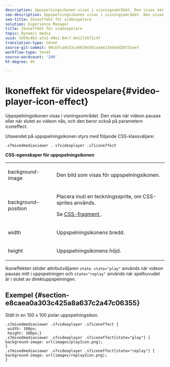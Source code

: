 ```yaml
---
description: Uppspelningsikonen visas i visningsområdet. Den visas när videon pausas eller när slutet av videon nås, och den beror också på parametern iconeffect.
seo-description: Uppspelningsikonen visas i visningsområdet. Den visas när videon pausas eller när slutet av videon nås, och den beror också på parametern iconeffect.
seo-title: Ikoneffekt för videospelare
solution: Experience Manager
title: Ikoneffekt för videospelare
topic: Dynamic media
uuid: 5d59c4b2-a7a1-49e1-84c7-0e127a571c4f
translation-type: tm+mt
source-git-commit: 90cbfca4533ca6639e561aa4e1344bdd20731eef
workflow-type: tm+mt
source-wordcount: '208'
ht-degree: 0%

---
```



# Ikoneffekt för videospelare{#video-player-icon-effect}

Uppspelningsikonen visas i visningsområdet. Den visas när videon pausas eller när slutet av videon nås, och den beror också på parametern iconeffect.

<!--<a id="section_061E550C1C1D4DB2BD663A898895B38C"></a>-->

Utseendet på uppspelningsikonen styrs med följande CSS-klassväljare:

```
.s7mixedmediaviewer . s7videoplayer .s7iconeffect
```

**CSS-egenskaper för uppspelningsikonen**

<table id="table_C48C56E696304C9BAFEE71BA9EA9A174"> 
 <tbody> 
  <tr> 
   <td colname="col1"> <p> <span class="codeph"> background-image  </span> </p> </td> 
   <td colname="col2"> <p> Den bild som visas för uppspelningsikonen. </p> </td> 
  </tr> 
  <tr> 
   <td colname="col1"> <p> <span class="codeph"> background-position  </span> </p> </td> 
   <td colname="col2"> <p> Placera inuti en teckningssprite, om CSS-sprites används. </p> <p>Se <a href="../../../c-html5-s7-aem-asset-viewers/c-html5-mixedmedia-viewer-about/c-html5-mixedmedia-viewer-customizingviewer/c-html5-mixedmedia-viewer-customizingviewer.md#section-209a43dfbddf4fc589e79cddaf233f50" format="dita" scope="local"> CSS-fragment </a>. </p> </td> 
  </tr> 
  <tr> 
   <td colname="col1"> <p> <span class="codeph"> width </span> </p> </td> 
   <td colname="col2"> <p> Uppspelningsikonens bredd. </p> </td> 
  </tr> 
  <tr> 
   <td colname="col1"> <p> <span class="codeph"> height  </span> </p> </td> 
   <td colname="col2"> <p>Uppspelningsikonens höjd. </p> </td> 
  </tr> 
 </tbody> 
</table>

Ikoneffekten stöder attributväljaren `state`. `state="play"` används när videon pausas mitt i uppspelningen och  `state="replay"` används när spelhuvudet är i slutet av direktuppspelningen.

## Exempel {#section-e8caea0a303c425a8a637c2a47c06355}

Ställ in en 100 x 100 pixlar uppspelningsikon.

```
.s7mixedmediaviewer .s7videoplayer .s7iconeffect { 
 width: 100px; 
 height: 100px;} 
.s7mixedmediaviewer .s7videoplayer .s7iconeffect[state="play"] { 
background-image: url(images/playIcon.png); 
} 
.s7mixedmediaviewer .s7videoplayer .s7iconeffect[state="replay"] { 
background-image: url(images/replayIcon.png); 
}
```


